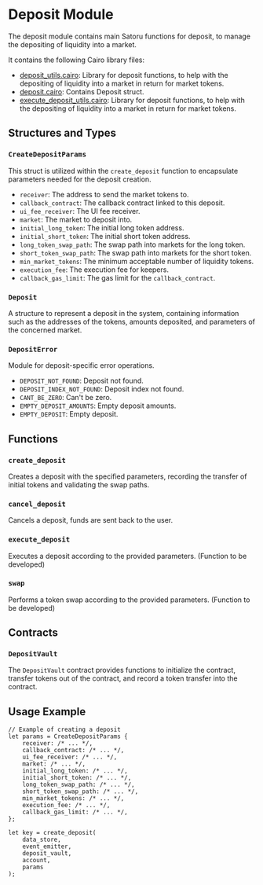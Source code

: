 # Deposit Module

The deposit module contains main Satoru functions for deposit, to manage the depositing of liquidity into a market.

It contains the following Cairo library files:

- [deposit_utils.cairo](https://github.com/keep-starknet-strange/satoru/blob/main/src/deposit/deposit_utils.cairo): Library for deposit functions, to help with the depositing of liquidity into a market in return for market tokens.
- [deposit.cairo](https://github.com/keep-starknet-strange/satoru/blob/main/src/deposit/deposit.cairo): Contains Deposit struct.
- [execute_deposit_utils.cairo](https://github.com/keep-starknet-strange/satoru/blob/main/src/deposit/execute_deposit_utils.cairo): Library for deposit functions, to help with the depositing of liquidity into a market in return for market tokens.

## Structures and Types

### `CreateDepositParams`

This struct is utilized within the `create_deposit` function to encapsulate parameters needed for the deposit creation.

- `receiver`: The address to send the market tokens to.
- `callback_contract`: The callback contract linked to this deposit.
- `ui_fee_receiver`: The UI fee receiver.
- `market`: The market to deposit into.
- `initial_long_token`: The initial long token address.
- `initial_short_token`: The initial short token address.
- `long_token_swap_path`: The swap path into markets for the long token.
- `short_token_swap_path`: The swap path into markets for the short token.
- `min_market_tokens`: The minimum acceptable number of liquidity tokens.
- `execution_fee`: The execution fee for keepers.
- `callback_gas_limit`: The gas limit for the `callback_contract`.

### `Deposit`

A structure to represent a deposit in the system, containing information such as the addresses of the tokens, amounts deposited, and parameters of the concerned market.

### `DepositError`

Module for deposit-specific error operations.

- `DEPOSIT_NOT_FOUND`: Deposit not found.
- `DEPOSIT_INDEX_NOT_FOUND`: Deposit index not found.
- `CANT_BE_ZERO`: Can't be zero.
- `EMPTY_DEPOSIT_AMOUNTS`: Empty deposit amounts.
- `EMPTY_DEPOSIT`: Empty deposit.

## Functions

### `create_deposit`

Creates a deposit with the specified parameters, recording the transfer of initial tokens and validating the swap paths.

### `cancel_deposit`

Cancels a deposit, funds are sent back to the user.

### `execute_deposit`

Executes a deposit according to the provided parameters. (Function to be developed)

### `swap`

Performs a token swap according to the provided parameters. (Function to be developed)

## Contracts

### `DepositVault`

The `DepositVault` contract provides functions to initialize the contract, transfer tokens out of the contract, and record a token transfer into the contract.

## Usage Example

```cairo
// Example of creating a deposit
let params = CreateDepositParams {
    receiver: /* ... */,
    callback_contract: /* ... */,
    ui_fee_receiver: /* ... */,
    market: /* ... */,
    initial_long_token: /* ... */,
    initial_short_token: /* ... */,
    long_token_swap_path: /* ... */,
    short_token_swap_path: /* ... */,
    min_market_tokens: /* ... */,
    execution_fee: /* ... */,
    callback_gas_limit: /* ... */,
};

let key = create_deposit(
    data_store,
    event_emitter,
    deposit_vault,
    account,
    params
);